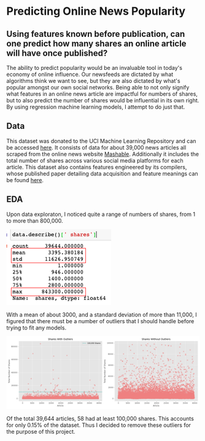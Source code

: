 # Predicting Online News Popularity 
## Using features known before publication, can one predict how many shares an online article will have once published? 
The ability to predict popularity would be an invaluable tool in today's economy of online influence. Our newsfeeds are dictated by what algorithms think we want to see, but they are also dictated by what's popular amongst our own social networks. Being able to not only signify what features in an online news article are impactful for numbers of shares, but to also predict the number of shares would be influential in its own right. By using regression machine learning models, I attempt to do just that. 

## Data 
This dataset was donated to the UCI Machine Learning Repository and can be accessed [here](https://archive.ics.uci.edu/ml/datasets/Online+News+Popularity). It consists of data for about 39,000 news articles all scraped from the online news website [Mashable](https://mashable.com/). Additionally it includes the total number of shares across various social media platforms for each article. This dataset also contains features engineered by its compilers, whose published paper detailing data acquisition and feature meanings can be found [here](https://repositorium.sdum.uminho.pt/bitstream/1822/39169/1/main.pdf). 

## EDA 
Upon data exploraton, I noticed quite a range of numbers of shares, from 1 to more than 800,000.

![Shares_EDA](./img/eda-outlier.png)

With a mean of about 3000, and a standard deviation of more than 11,000, I figured that there must be a number of outliers that I should handle before trying to fit any models. 

![Outliers](./img/outliers.png)

Of the total 39,644 articles, 58 had at least 100,000 shares. This accounts for only 0.15% of the dataset. Thus I decided to remove these outliers for the purpose of this project. 

